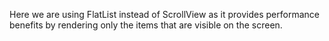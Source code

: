 Here we are using FlatList instead of ScrollView as it provides performance benefits by rendering only the items that are visible on the screen.